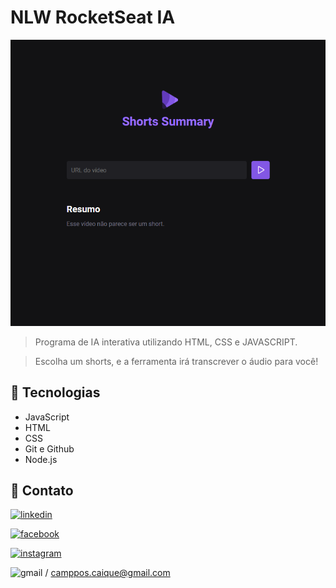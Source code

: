 # NLW RocketSeat IA

![preview](/localhost.png)

> Programa de IA interativa utilizando HTML, CSS e JAVASCRIPT.

> Escolha um shorts, e a ferramenta irá transcrever o áudio para você!


## 🔨 Tecnologias

- JavaScript
- HTML
- CSS
- Git e Github
- Node.js

## 💓 Contato

[![linkedin](https://img.shields.io/badge/linkedin-0A66C2?style=for-the-badge&logo=linkedin&logoColor=white)](https://www.linkedin.com/in/caique-campos-128033180/)

[![facebook](https://img.shields.io/badge/Facebook-1877F2?style=for-the-badge&logo=facebook&logoColor=white)](https://www.facebook.com/camposcaique/)

[![instagram](https://img.shields.io/badge/Instagram-E4405F?style=for-the-badge&logo=instagram&logoColor=white)](https://www.instagram.com/camposcaique/)

![gmail](https://img.shields.io/badge/Gmail-D14836?style=for-the-badge&logo=gmail&logoColor=white) / camppos.caique@gmail.com
